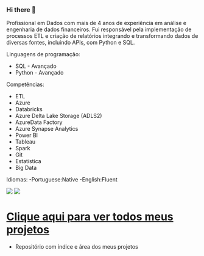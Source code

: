 ### Hi there 👋
Profissional em Dados com mais de 4 anos de experiência em análise e engenharia de dados financeiros. Fui responsável pela implementação de processos ETL e criação de relatórios integrando e transformando dados de diversas fontes, incluindo APIs, com Python e SQL.

Linguagens de programação:

- SQL    - Avançado
- Python - Avançado

Competências:

- ETL
- Azure
- Databricks
- Azure Delta Lake Storage (ADLS2)
- AzureData Factory
- Azure Synapse Analytics
- Power BI
- Tableau
- Spark
- Git
- Estatística
- Big Data

Idiomas:
-Portuguese:Native
-English:Fluent

<a href = "mailto:rosseto.analytics@gmail.com"><img loading="lazy" src="https://img.shields.io/badge/Gmail-D14836?style=for-the-badge&logo=gmail&logoColor=white" target="_blank"></a> <a href="https://www.linkedin.com/in/joaorosseto//" target="_blank"><img loading="lazy" src="https://img.shields.io/badge/-LinkedIn-%230077B5?style=for-the-badge&logo=linkedin&logoColor=white" target="_blank"></a>   


# [Clique aqui para ver todos meus projetos](https://github.com/RossetoAnalytics/Repository)
- Repositório com índice e área dos meus projetos 
